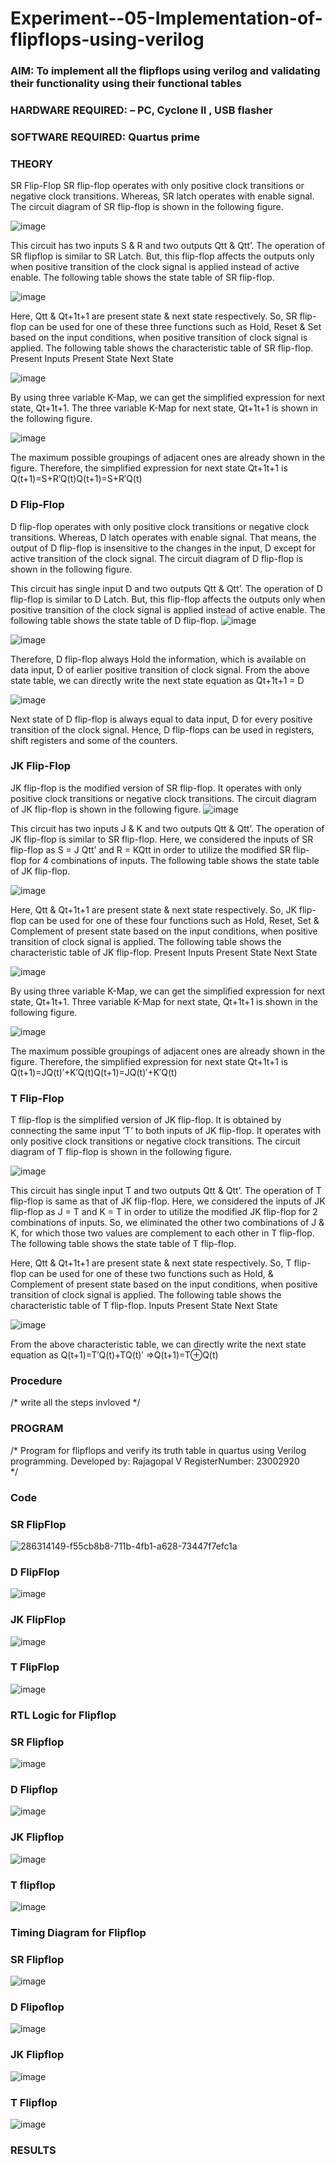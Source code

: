 # Experiment--05-Implementation-of-flipflops-using-verilog
### AIM: To implement all the flipflops using verilog and validating their functionality using their functional tables
### HARDWARE REQUIRED:  – PC, Cyclone II , USB flasher
### SOFTWARE REQUIRED:   Quartus prime
### THEORY 
SR Flip-Flop
SR flip-flop operates with only positive clock transitions or negative clock transitions. Whereas, SR latch operates with enable signal. The circuit diagram of SR flip-flop is shown in the following figure.

![image](https://user-images.githubusercontent.com/36288975/167910294-bb550548-b1dc-4cba-9044-31d9037d476b.png)

 
This circuit has two inputs S & R and two outputs Qtt & Qtt’. The operation of SR flipflop is similar to SR Latch. But, this flip-flop affects the outputs only when positive transition of the clock signal is applied instead of active enable.
The following table shows the state table of SR flip-flop.


![image](https://user-images.githubusercontent.com/36288975/167910648-ced88e69-869c-42e2-9718-a285a3902446.png)


Here, Qtt & Qt+1t+1 are present state & next state respectively. So, SR flip-flop can be used for one of these three functions such as Hold, Reset & Set based on the input conditions, when positive transition of clock signal is applied. The following table shows the characteristic table of SR flip-flop.
Present Inputs	Present State	Next State


![image](https://user-images.githubusercontent.com/36288975/167908180-5fc9d589-1cb5-41f5-b2c8-927e04f5f387.png)

By using three variable K-Map, we can get the simplified expression for next state, Qt+1t+1. The three variable K-Map for next state, Qt+1t+1 is shown in the following figure.

![image](https://user-images.githubusercontent.com/36288975/167908214-25b30a54-db20-4bcb-9385-5f93a1982a09.png)

 
The maximum possible groupings of adjacent ones are already shown in the figure. Therefore, the simplified expression for next state Qt+1t+1 is
Q(t+1)=S+R′Q(t)Q(t+1)=S+R′Q(t)


### D Flip-Flop
D flip-flop operates with only positive clock transitions or negative clock transitions. Whereas, D latch operates with enable signal. That means, the output of D flip-flop is insensitive to the changes in the input, D except for active transition of the clock signal. The circuit diagram of D flip-flop is shown in the following figure.
 
This circuit has single input D and two outputs Qtt & Qtt’. The operation of D flip-flop is similar to D Latch. But, this flip-flop affects the outputs only when positive transition of the clock signal is applied instead of active enable.
The following table shows the state table of D flip-flop.
![image](https://user-images.githubusercontent.com/36288975/167908342-e03f0cbb-5958-43bb-b74a-5e3ec2341675.png)

![image](https://user-images.githubusercontent.com/36288975/167910325-aeef0739-0a54-40e2-bebd-6f5fa0cad10e.png)



Therefore, D flip-flop always Hold the information, which is available on data input, D of earlier positive transition of clock signal. From the above state table, we can directly write the next state equation as
Qt+1t+1 = D



![image](https://user-images.githubusercontent.com/36288975/167908850-d39d07ba-7f9d-490a-b9f2-274e189fd047.png)

Next state of D flip-flop is always equal to data input, D for every positive transition of the clock signal. Hence, D flip-flops can be used in registers, shift registers and some of the counters.


### JK Flip-Flop
JK flip-flop is the modified version of SR flip-flop. It operates with only positive clock transitions or negative clock transitions. The circuit diagram of JK flip-flop is shown in the following figure.
![image](https://user-images.githubusercontent.com/36288975/167910378-d2d984a7-2815-4d17-8c41-ee4bdf59ec24.png) 

 
This circuit has two inputs J & K and two outputs Qtt & Qtt’. The operation of JK flip-flop is similar to SR flip-flop. Here, we considered the inputs of SR flip-flop as S = J Qtt’ and R = KQtt in order to utilize the modified SR flip-flop for 4 combinations of inputs.
The following table shows the state table of JK flip-flop.


![image](https://user-images.githubusercontent.com/36288975/167908575-59c35afb-50d3-46a2-888c-47478a3179d5.png)

Here, Qtt & Qt+1t+1 are present state & next state respectively. So, JK flip-flop can be used for one of these four functions such as Hold, Reset, Set & Complement of present state based on the input conditions, when positive transition of clock signal is applied. The following table shows the characteristic table of JK flip-flop.
Present Inputs	Present State	Next State

![image](https://user-images.githubusercontent.com/36288975/167908664-c854ffe9-0bd3-44c2-bfa6-e53928181c69.png)


By using three variable K-Map, we can get the simplified expression for next state, Qt+1t+1. Three variable K-Map for next state, Qt+1t+1 is shown in the following figure.
 
 
 ![image](https://user-images.githubusercontent.com/36288975/167908688-fa93c3e9-8323-4864-947d-c11d163d5a90.png)

The maximum possible groupings of adjacent ones are already shown in the figure. Therefore, the simplified expression for next state Qt+1t+1 is
Q(t+1)=JQ(t)′+K′Q(t)Q(t+1)=JQ(t)′+K′Q(t)



### T Flip-Flop
T flip-flop is the simplified version of JK flip-flop. It is obtained by connecting the same input ‘T’ to both inputs of JK flip-flop. It operates with only positive clock transitions or negative clock transitions. The circuit diagram of T flip-flop is shown in the following figure.

![image](https://user-images.githubusercontent.com/36288975/167911534-5f3c445d-bc68-46e2-9a9c-7efce5febc60.png)



This circuit has single input T and two outputs Qtt & Qtt’. The operation of T flip-flop is same as that of JK flip-flop. Here, we considered the inputs of JK flip-flop as J = T and K = T in order to utilize the modified JK flip-flop for 2 combinations of inputs. So, we eliminated the other two combinations of J & K, for which those two values are complement to each other in T flip-flop.
The following table shows the state table of T flip-flop.



Here, Qtt & Qt+1t+1 are present state & next state respectively. So, T flip-flop can be used for one of these two functions such as Hold, & Complement of present state based on the input conditions, when positive transition of clock signal is applied. The following table shows the characteristic table of T flip-flop.
Inputs	Present State	Next State


![image](https://user-images.githubusercontent.com/36288975/167909015-53aa9450-3f28-4202-887a-79d88228f8a0.png)

From the above characteristic table, we can directly write the next state equation as
Q(t+1)=T′Q(t)+TQ(t)′
⇒Q(t+1)=T⊕Q(t)

### Procedure
/* write all the steps invloved */



### PROGRAM 
/*
Program for flipflops  and verify its truth table in quartus using Verilog programming.
Developed by: Rajagopal V
RegisterNumber: 23002920  
*/

### Code
### SR FlipFlop
![286314149-f55cb8b8-711b-4fb1-a628-73447f7efc1a](https://github.com/Rajagopalvengatesan/Experiment--05-Implementation-of-flipflops-using-verilog/assets/144870784/c5bd178f-8ab1-4a8f-b4b1-67006554b94b)
### D FlipFlop
![image](https://github.com/Rajagopalvengatesan/Experiment--05-Implementation-of-flipflops-using-verilog/assets/144870784/8c661df8-c595-4c91-b5cf-7b5217681b4a)

### JK FlipFlop
![image](https://github.com/Rajagopalvengatesan/Experiment--05-Implementation-of-flipflops-using-verilog/assets/144870784/0c19755d-8ba6-45dd-8843-b5001134fb31)


### T FlipFlop
![image](https://github.com/Rajagopalvengatesan/Experiment--05-Implementation-of-flipflops-using-verilog/assets/144870784/bd28b3c1-26fc-4e9a-96b8-f777790e680a)

### RTL Logic for Flipflop
### SR Flipflop
![image](https://github.com/Rajagopalvengatesan/Experiment--05-Implementation-of-flipflops-using-verilog/assets/144870784/614c9813-1095-44fd-89ae-db2f7ea1c82c)

### D Flipflop
![image](https://github.com/Rajagopalvengatesan/Experiment--05-Implementation-of-flipflops-using-verilog/assets/144870784/d5ddf1b1-3f69-499e-915e-5af8a0a72c31)

### JK Flipflop
![image](https://github.com/Rajagopalvengatesan/Experiment--05-Implementation-of-flipflops-using-verilog/assets/144870784/c90eea62-8fe7-44e3-8bf4-334625e14e61)

### T flipflop
![image](https://github.com/Rajagopalvengatesan/Experiment--05-Implementation-of-flipflops-using-verilog/assets/144870784/95e8a296-d578-4888-95cc-46a21ec10fa6)

### Timing Diagram for Flipflop
### SR Flipflop 
![image](https://github.com/Rajagopalvengatesan/Experiment--05-Implementation-of-flipflops-using-verilog/assets/144870784/6cd2e5b8-e3b9-4c30-bc93-30f707bd4833)

### D Flipoflop
![image](https://github.com/Rajagopalvengatesan/Experiment--05-Implementation-of-flipflops-using-verilog/assets/144870784/01690a64-2806-4740-a647-403e94a11e56)

### JK Flipflop
![image](https://github.com/Rajagopalvengatesan/Experiment--05-Implementation-of-flipflops-using-verilog/assets/144870784/f7684588-c5c3-426b-a990-2f5e50d27fef)

### T Flipflop
![image](https://github.com/Rajagopalvengatesan/Experiment--05-Implementation-of-flipflops-using-verilog/assets/144870784/3374ed28-a73d-485e-b576-14df8f706c1c)






















### RESULTS 
